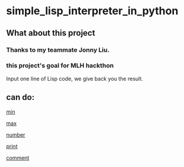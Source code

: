 # simple_lisp_interpreter_in_python

## What about this project 
### Thanks to my teammate Jonny Liu.
### this project's goal for MLH hackthon
Input one line of Lisp code, we give back you the result.

## can do:

[min]()

[max]()

[number]()

[print]()

[comment]()

